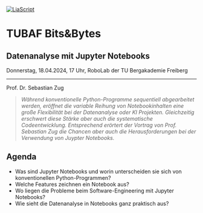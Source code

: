 <!--
author:   Sebastian Zug

email:    sebastian.zug@informatik.tu-freiberg.de

version:  0.0.1

language: en

comment:  Arbeit mit Jupyter Notebooks

import: https://github.com/liascript/CodeRunner
        https://raw.githubusercontent.com/liaTemplates/ExplainGit/master/README.md
        https://raw.githubusercontent.com/liascript-templates/plantUML/master/README.md

narrator: DE

-->

[![LiaScript](https://raw.githubusercontent.com/LiaScript/LiaScript/master/badges/course.svg)](https://liascript.github.io/course/?https://raw.githubusercontent.com/SebastianZug/RoboLabVortraege/main/08_JupyterNotebooks/presentation.md)

# TUBAF Bits&Bytes

Datenanalyse mit Jupyter Notebooks
----------------------------------------------------------------

Donnerstag, 18.04.2024, 17 Uhr, RoboLab der TU Bergakademie Freiberg

---------------------


Prof. Dr. Sebastian Zug

> _Während konventionelle Python-Programme sequentiell abgearbeitet werden, eröffnet die variable Reihung von Notebookinhalten eine große Flexibilität bei der Datenanalyse oder KI Projekten. Gleichzeitig erschwert diese Stärke aber auch die systematische Codeentwicklung. Entsprechend erörtert der Vortrag von Prof. Sebastian Zug die Chancen aber auch die Herausforderungen bei der Verwendung von Juypter Notebooks._

## Agenda

+ Was sind Jupyter Notebooks und worin unterscheiden sie sich von konventionellen Python-Programmen?
+ Welche Features zeichnen ein Notebook aus?
+ Wo liegen die Probleme beim Software-Engineering mit Jupyter Notebooks?
+ Wie sieht die Datenanalyse in Notebooks ganz praktisch aus?
